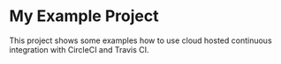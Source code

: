 

# My Example Project

This project shows some examples how to use cloud hosted continuous integration with CircleCI and Travis CI.
